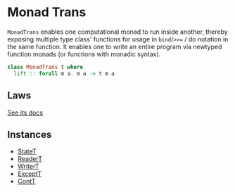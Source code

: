 # Monad Trans

`MonadTrans` enables one computational monad to run inside another, thereby exposing multiple type class' functions for usage in `bind`/`>>=` / do notation in the same function. It enables one to write an entire program via newtyped function monads (or functions with monadic syntax).

```purescript
class MonadTrans t where
  lift :: forall m a. m a -> t m a
```

## Laws

[See its docs](https://pursuit.purescript.org/packages/purescript-transformers/4.1.0/docs/Control.Monad.Trans.Class#t:MonadTrans)

## Instances

- [StateT](https://github.com/purescript/purescript-transformers/blob/v4.1.0/src/Control/Monad/State/Trans.purs#L95)
- [ReaderT](https://github.com/purescript/purescript-transformers/blob/v4.1.0/src/Control/Monad/Reader/Trans.purs#L83)
- [WriterT](https://github.com/purescript/purescript-transformers/blob/v4.1.0/src/Control/Monad/Writer/Trans.purs#L91)
- [ExceptT](https://github.com/purescript/purescript-transformers/blob/v4.1.0/src/Control/Monad/Except/Trans.purs#L99)
- [ContT](https://github.com/purescript/purescript-transformers/blob/v4.1.0/src/Control/Monad/Cont/Trans.purs#L54)
